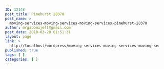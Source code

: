```yaml
---
ID: 12148
post_title: Pinehurst 28370
post_name: >
  moving-services-moving-services-moving-services-pinehurst-28370
author: mrgabonijeff@gmail.com
post_date: 2018-03-28 01:51:31
layout: page
link: >
  http://localhost/wordpress/moving-services-moving-services-moving-services-pinehurst-28370/
published: true
tags: [ ]
categories: [ ]
---
```

